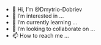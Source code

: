 - 👋 Hi, I’m @Dmytrio-Dobriev
- 👀 I’m interested in ...
- 🌱 I’m currently learning ...
- 💞️ I’m looking to collaborate on ...
- 📫 How to reach me ...

<!---
Dmytrio-Dobriev/Dmytrio-Dobriev is a ✨ special ✨ repository because its `README.md` (this file) appears on your GitHub profile.
You can click the Preview link to take a look at your changes.
--->
